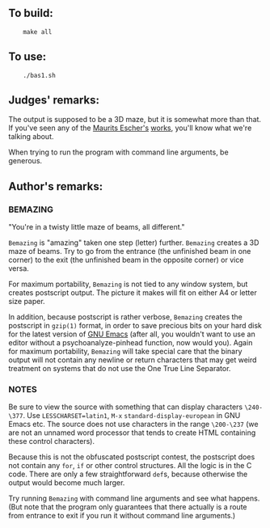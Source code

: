 ## To build:

``` <!---sh-->
    make all
```


## To use:

``` <!---sh-->
    ./bas1.sh
```


## Judges' remarks:

The output is supposed to be a 3D maze, but it is somewhat more
than that. If you've seen any of the [Maurits
Escher's](https://en.wikipedia.org/wiki/M._C._Escher)
[works](https://mcescher.com/gallery/), you'll know what we're talking about.

When trying to run the program with command line arguments, be generous.


## Author's remarks:

### BEMAZING

"You're in a twisty little maze of beams, all different."

`Bemazing` is "amazing" taken one step (letter) further.  `Bemazing`
creates a 3D maze of beams.  Try to go from the entrance (the
unfinished beam in one corner) to the exit (the unfinished beam in the
opposite corner) or vice versa.

For maximum portability, `Bemazing` is not tied to any window system, but
creates postscript output.  The picture it makes will fit on either A4 or letter
size paper.

In addition, because postscript is rather verbose, `Bemazing` creates
the postscript in `gzip(1)` format, in order to save precious bits on your
hard disk for the latest version of [GNU
Emacs](https://www.gnu.org/software/emacs/) (after all, you wouldn't
want to use an editor without a psychoanalyze-pinhead function, now
would you).  Again for maximum portability, `Bemazing` will take special
care that the binary output will not contain any newline or return
characters that may get weird treatment on systems that do not use the
One True Line Separator.


### NOTES

Be sure to view the source with something that can display characters
`\240-\377`.  Use `LESSCHARSET=latin1`, `M-x` `standard-display-european` in
GNU Emacs etc.  The source does not use characters in the range
`\200-\237` (we are not an unnamed word processor that tends to create
HTML containing these control characters).

Because this is not the obfuscated postscript contest, the postscript
does not contain any `for`, `if` or other control structures.  All the
logic is in the C code.  There are only a few straightforward `def`s,
because otherwise the output would become much larger.

Try running `Bemazing` with command line arguments and see what
happens.  (But note that the program only guarantees that there
actually is a route from entrance to exit if you run it without
command line arguments.)


<!--

    Copyright © 1984-2024 by Landon Curt Noll. All Rights Reserved.

    You are free to share and adapt this file under the terms of this license:

	Creative Commons Attribution-ShareAlike 4.0 International (CC BY-SA 4.0)

    For more information, see:

	https://creativecommons.org/licenses/by-sa/4.0/

-->
